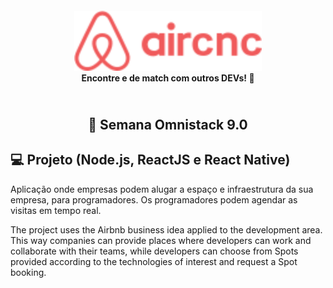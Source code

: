 <h4 align="center">
    <img alt="Air CNC" src="mobile/src/assets/logo.png" width="300px" />
    <br/>
    <b>Encontre e de match com outros DEVs!</b> 🦸‍
</h4>
<h2 align="center">
    <br/>
  🚀 Semana Omnistack 9.0
</h2>

## 💻 Projeto (Node.js, ReactJS e React Native)
Aplicação onde empresas podem alugar a espaço e infraestrutura da sua empresa, para programadores.
Os programadores podem agendar as visitas em tempo real.

The project uses the Airbnb business idea applied to the development area. This way companies can provide places where developers can work and collaborate with their teams, while developers can choose from Spots provided according to the technologies of interest and request a Spot booking.
